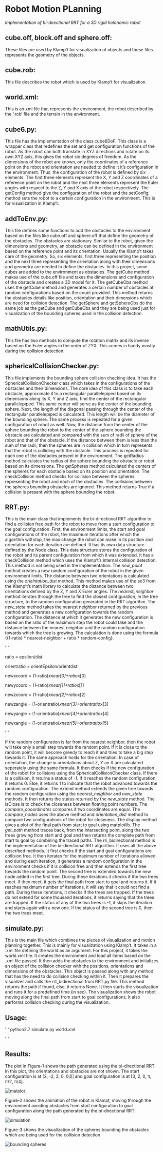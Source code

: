# Robot Motion PLanning

*Implementation of bi-directional RRT for a 3D rigid holonomic robot*

## cube.off, block.off and sphere.off:

These files are used by Klamp’t for visualization of objects and these files represents the geometry of the objects.

## cube.rob: 

This file describes the robot which is used by Klamp’t for visualization.

## world.xml: 

This is an xml file that represents the environment, the robot described by the ‘.rob’ file and the terrain in the environment.

## cube6.py: 

This file has the implementation of the class cube6DoF. This class is a wrapper class that redefines the set and get configuration functions of the robot. As the robot can both translate in XYZ directions and rotate on its own XYZ axis, this gives the robot six degrees of freedom. As the dimensions of the robot are known, only the coordinates of a reference point on the robot and orientation are needed to define it it’s configuration in the environment. Thus, the configuration of the robot is defined by six elements. The first three elements represent the X, Y and Z coordinates of a reference point on the robot and the next three elements represent the Euler angles with respect to the Z, Y and X axis of the robot respectively. The getConfig method give the configuration of the robot and the setConfig method sets the robot to a certain configuration in the environment. This is for visualization in Klamp’t.

## addToEnv.py: 

This file defines some functions to add the obstacles to the environment based on the files like cube.off and sphere.off that define the geometry of the obstacles. The obstacles are stationary. Similar to the robot, given the dimensions and geometry, an obstacle can be defined in the environment based on the reference point and its orientation. Usually the Klamp’t takes care of the geometry. So, six elements, first three representing the position and the next three representing the orientation along with their dimensions and geometry are needed to define the obstacles. In this project, some cubes are added to the environment as obstacles. The getCube method makes use of the cube.off file and takes the dimensions and configuration of the obstacle and creates a 3D model for it. The getCubeObs method uses the getCube method and generates a certain number of obstacles at random configurations based on the count provided. This method returns the obstacles details like position, orientation and their dimensions which are need for collision detection. The getSphere and getSphereObs do the same job as the getCube and getCubeObs and they are being used just for visualization of the bounding spheres used in the collision detection.

## mathUtils.py: 

This file has two methods to compute the rotation matrix and its inverse based on the Euler angles in the order of ZYX. This comes in handy mostly during the collision detection.

## sphericalCollisionChecker.py: 

This file implements the bounding sphere collision checking idea. It has the SphericalCollisionChecker class which takes in the configurations of the obstacles and their dimensions. The core idea of this class is to take each obstacle, approximate it to a rectangular parallelepiped based on its dimensions along its X, Y and Z axis, find the center of the rectangular parallelepiped. This same center will serve as the center of the bounding sphere. Next, the length of the diagonal passing through the center of the rectangular parallelepiped is calculated. This length will be the diameter of the bounding sphere. The same process is repeated for a given configuration of robot as well. Now, the distance from the center of the sphere bounding the robot to the center of the sphere bounding the obstacle are calculated and compared with the sum of radii of sphere of the robot and that of the obstacle. If the distance between them is less than the sum of the radii, then the spheres are in collision which in turn represents that the robot is colliding with the obstacle. This process is repeated for each one of the obstacles present in the environment. The getRadius method calculates the radius of the sphere bounding the obstacle or robot based on its dimensions. The getSpheres method calculated the centers of the spheres for each obstacle based on its position and orientation. The checkCollision method checks for collision between the spheres representing the robot and each of the obstacles. The collisions between the spheres bounding obstacles are ignored. This method returns True if a collision is present with the sphere bounding the robot.

## RRT.py: 

This is the main class that implements the bi-directional RRT algorithm to find a collision free path for the robot to move from a start configuration to the goal configuration. First, the environment limits, the start and goal configurations of the robot, the maximum iterations after which the algorithm will stop, the max change the robot can make in its position and orientation for each iteration are defined. It has its own data structure defined by the Node class. This data structure stores the configuration of the robot and its parent configuration from which it was extended. It has a checkCollision method which uses the Klamp’t’s internal collision detection. This method is not being used in the implementation. The *new_point* method creates a new random configuration of the robot in the given environment limits. The distance between two orientations is calculated using the *orieintation_dist* method. This method makes use of the so3 from the Klamp’t’s math library to calculate the distance between two orientations defined by the Z, Y and X Euler angles. The *nearest_neighbor* method iterates through the tree to find the closest configuration, in the tree structure, to the random configuration generated in the RRT algorithm. The *new_state* method takes the nearest neighbor returned by the previous method and generates a new configuration towards the random configuration. The distance at which it generates the new configuration is based on the ratio of the maximum step the robot could take and the distance between the nearest neighbor and the random configuration towards which the tree is growing. The calculation is done using the formula {(1-ratio) * nearest-neighbor + ratio * random-config}. 

'''

ratio = epsilon/dist

orientratio = orientEpsilon/orientdist

newxcoord = (1-ratio)*xnear[0]+ratio*x[0]

newycoord = (1-ratio)*xnear[1]+ratio*x[1]

newzcoord = (1-ratio)*xnear[2]+ratio*x[2]

newzangle = (1-orientratio)*xnear[3]+orientratio*x[3]

newyangle = (1-orientratio)*xnear[4]+orientratio*x[4]
        
newxangle = (1-orientratio)*xnear[5]+orientratio*x[5]

'''

If the random configuration is far from the nearest neighbor, then the robot will take only a small step towards the random point. If it is close to the random point, it will become greedy to reach it and tries to take a big step towards it. The same approach holds for the orientation. In case of orientation, the change in orientations about Z, Y an X are calculated seperately using the same formula. It then checks if the new configuration of the robot for collisions using the SphericalCollisionChecker class. If there is a collision, it returns a status of -1. If it reaches the random configuration, it returns 0. Else, it returns 1 to indicate that the robot advanced towards the random configuration. The extend method extends the given tree towards the random configuration using the *nearest_neighbor* and *new_state* methods. It then returns the status returned by the *new_state* method. The isClose is to check the closeness between floating point numbers. The *compare_cooordinates* compares if two coordinates are equal. The *compare_nodes* uses the above method and *orientation_dist* method to compare two configurations of the robot for closeness. The display method gives a plot of the final path from start to goal using matplotlib. The *get_path* method traces back, from the intersecting point, along the two trees growing from start and goal and then returns the complete path from start to goal by combining the traced paths. The rri_bidirectional method is the implementation of the bi-directional RRT algorithm. It uses all the above described methods. It first checks if the start and goal configurations are collision free. It then iterates for the maximum number of iterations allowed and during each iteration, it generates a random configuration in the environment checks if it is collision free and then extends the first tree towards the random point. The second tree is extended towards the new node added in the first tree. During these iterations it checks if the two trees meet. If they meet, it gets the final path from start to goal and returns it. If it reaches maximum number of iterations, it will say that it could not find a path. During these iterations, it checks if the trees are trapped. If the trees do not extend for some thousand iterations, it returns saying that the trees are trapped. If the status of any of the two trees is -1, it skips the iteration and starts again with a new one. If the status of the second tree is 0, then the two trees meet.

## simulate.py: 

This is the main file which combines the pieces of visualization and motion planning together. This is mainly for visualization using Klamp’t. It takes in a .xml file defining the world as an argument. For this project, it takes the world.xml file. It creates the environment and load all items based on the .xml file passed. It then adds the obstacles to the environment and initializes an object of the collision checker with the positions, orientations and dimensions of the obstacles. This object is passed along with any method that has the need to do collision checking within it. Then it prepares the visualizer and calls the rrt_bidirectional from RRT.py file. This method returns the path if found, else, it returns None. It then starts the visualization and runs it for a predefined time (in sec). The visualization shows the robot moving along the final path from start to goal configurations. It also performs collision checking during the visualization.

## Usage:
 
'''
python2.7 simulate.py world.xml 

'''

## Results:

The plot in Figure-1 shows the path generated using the bi-directional RRT. In this plot, the orientations and obstacles are not shown. The start configuration is at [2, -2, 2, 0, 0,0] and goal configuration is at [0, 2, 0, π, π/2, π/4].
  

![matplot](assets/images/matplot.png)


Figure-2 shows the animation of the robot in Klampt, moving through the environment avoiding obstacles from start configuration to goal configuration along the path generated by the bi-directional RRT.


![simulation](assets/images/simulation.png)


Figure-3 shows the visualization of the spheres bounding the obstacles which are being used for the collision detection.


![bounding spheres](assets/images/boundingspheres.png)
